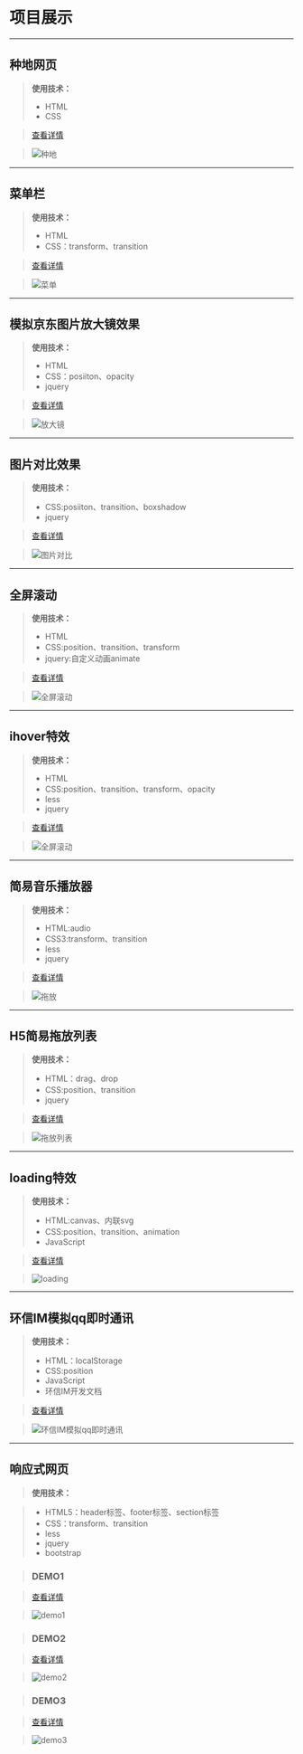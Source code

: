 # 项目展示
***
## 种地网页

>**使用技术：**
>+ HTML
>+ CSS

>[查看详情](https://1924666540.github.io/projects/cultivation/index.html " ")

>![种地](./img/cultivation.png " ")

***
## 菜单栏

>**使用技术：**
>+ HTML
>+ CSS：transform、transition

>[查看详情](https://1924666540.github.io/projects/menu/index.html " ")

>![菜单](./img/menu.png " ")

***
## 模拟京东图片放大镜效果

>**使用技术：**
>+ HTML
>+ CSS：posiiton、opacity
>+ jquery

>[查看详情](https://1924666540.github.io/projects/amplifier/index.html " ")

>![放大镜](./img/amplifier.png " ")

***
## 图片对比效果

>**使用技术：**
>+ CSS:posiiton、transition、boxshadow
>+ jquery

>[查看详情](https://1924666540.github.io/projects/contrast/index.html " ")

>![图片对比](./img/contrast.png " ")

***
##  全屏滚动

>**使用技术：**
>+ HTML
>+ CSS:position、transition、transform
>+ jquery:自定义动画animate

>[查看详情](https://1924666540.github.io/projects/FSS/index.html " ")

>![全屏滚动](./img/FSS.png " ")

***

##  ihover特效

>**使用技术：**
>+ HTML
>+ CSS:position、transition、transform、opacity
>+ less
>+ jquery

>[查看详情](https://1924666540.github.io/projects/ihover/index.html " ")

>![全屏滚动](./img/ihover.png " ")

***
## 简易音乐播放器

>**使用技术：**
>+ HTML:audio
>+ CSS3:transform、transition
>+ less
>+ jquery

>[查看详情](https://1924666540.github.io/projects/audioPlayer/index.html " ")

>![拖放](./img/audioPlayer.png " ")

***
## H5简易拖放列表

>**使用技术：**
>+ HTML：drag、drop
>+ CSS:position、transition
>+ jquery

>[查看详情](https://1924666540.github.io/projects/drag_drop/index.html " ")

>![拖放列表](./img/drag_drop.png " ")

***

## loading特效

>**使用技术：**
>+ HTML:canvas、内联svg
>+ CSS:position、transition、animation
>+ JavaScript

>[查看详情](https://1924666540.github.io/projects/loading/index.html " ")

>![loading](./img/loading.png " ")

***

## 环信IM模拟qq即时通讯

>**使用技术：**
>+ HTML：localStorage
>+ CSS:position
>+ JavaScript
>+ 环信IM开发文档

>[查看详情](https://1924666540.github.io/projects/MSN/index.html " ")

>![环信IM模拟qq即时通讯](./img/MSN.png " ")

***
## 响应式网页

>**使用技术：**

>+ HTML5：header标签、footer标签、section标签
>+ CSS：transform、transition
>+ less
>+ jquery
>+ bootstrap

>### DEMO1

>[查看详情](https://1924666540.github.io/projects/bootstrapDemo/demo1/index.html " ")

>![demo1](./img/demo1.png " ")

>### DEMO2

>[查看详情](https://1924666540.github.io/projects/bootstrapDemo/demo2/index.html " ")

>![demo2](./img/demo2.png " ")

>### DEMO3

>[查看详情](https://1924666540.github.io/projects/bootstrapDemo/demo3/index.html " ")

>![demo3](./img/demo3.png " ")




